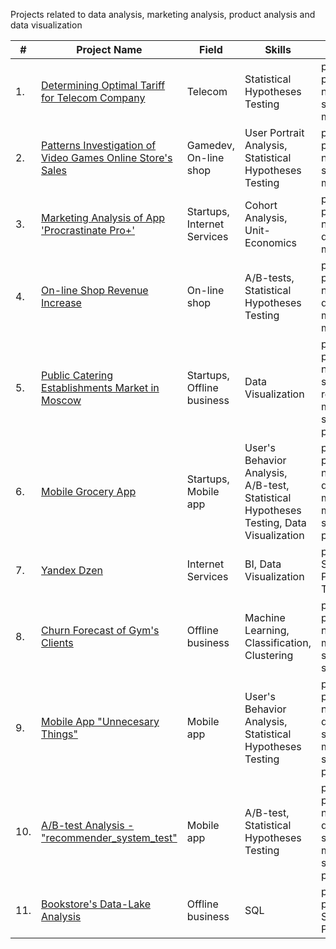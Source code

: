 Projects related to data analysis, marketing analysis, product analysis and data visualization

| #    | Project Name          | Field              | Skills      | Stack    |
| ---- | ----------------------| ------------------ | ----------- | -------- |
| 1.   | [Determining Optimal Tariff for Telecom Company](https://github.com/damsshakirov/data_analyst_projects/tree/main/projects_rus/1_statistical_data_analysis) | Telecom | Statistical Hypotheses Testing | python, pandas, numpy, scipy, <br/> matplotlib |
| 2.   | [Patterns Investigation of Video Games Online Store's Sales](https://github.com/damsshakirov/data_analyst_projects/tree/main/projects_rus/2_combined_project_1) | Gamedev, On-line shop |  User Portrait Analysis, <br/> Statistical Hypotheses Testing | python, pandas, numpy, scipy, <br/> matplotlib |
| 3.   | [Marketing Analysis of App 'Procrastinate Pro+'](https://github.com/damsshakirov/data_analyst_projects/tree/main/projects_rus/3_business_metrics_analysis) | Startups, Internet Services | Cohort Analysis, Unit-Economics | python, pandas, numpy, datetime, <br/> matplotlib |
| 4.   | [On-line Shop Revenue Increase](https://github.com/damsshakirov/data_analyst_projects/tree/main/projects_rus/4_decision_making_in_business) | On-line shop | A/B-tests, Statistical Hypotheses Testing | python, pandas, numpy, datetime, math, scipy, matplotlib |
| 5.   | [Public Catering Establishments Market in Moscow](https://github.com/damsshakirov/data_analyst_projects/tree/main/projects_rus/5_storytelling_using_graphs) | Startups, Offline business | Data Visualization | python, pandas, numpy, scipy, requests, <br/> matplotlib, seaborn, plotly |
| 6.   | [Mobile Grocery App](https://github.com/damsshakirov/data_analyst_projects/tree/main/projects_rus/) | Startups, Mobile app | User's Behavior Analysis, A/B-test, Statistical Hypotheses Testing, Data Visualization | python, pandas, numpy, datetime, math, scipy, <br/> matplotlib, seaborn, plotly |
| 7.   | [Yandex Dzen](https://github.com/damsshakirov/data_analyst_projects/tree/main/projects_rus/7_dashboard) | Internet Services | BI, Data Visualization | python, SQLAlchemy, PostgreSQL, Tableau |
| 8.   | [Churn Forecast of Gym's Clients](https://github.com/damsshakirov/data_analyst_projects/tree/main/projects_rus/8_machine_learning) | Offline business | Machine Learning, Classification, Clustering | python, pandas, numpy, <br/> matplotlib, seaborn, <br/> scikit-learn |
| 9.   | [Mobile App "Unnecesary Things"](https://github.com/damsshakirov/data_analyst_projects/tree/main/projects_rus/9_final_project/9_1_mobile_app) | Mobile app | User's Behavior Analysis, <br/> Statistical Hypotheses Testing | python, pandas, numpy, datetime, scipy, <br/> matplotlib, seaborn, plotly |
| 10.   | [A/B-test Analysis - "recommender_system_test"](https://github.com/damsshakirov/data_analyst_projects/tree/main/projects_rus/9_final_project/9_2_ab_test) | Mobile app | A/B-test, Statistical Hypotheses Testing | python, pandas, numpy, datetime, scipy, <br/> matplotlib, seaborn, plotly |
| 11.   | [Bookstore's Data-Lake Analysis](https://github.com/damsshakirov/data_analyst_projects/tree/main/projects_rus/9_final_project/9_3_sql) | Offline business | SQL | python, pandas, SQLAlchemy, PostgreSQL|